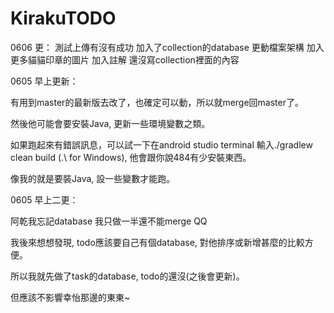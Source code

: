 # KirakuTODO
0606 更：
測試上傳有沒有成功
加入了collection的database
更動檔案架構
加入更多貓貓印章的圖片
加入註解
還沒寫collection裡面的內容


0605 早上更新：

有用到master的最新版去改了，也確定可以動，所以就merge回master了。

然後他可能會要安裝Java, 更新一些環境變數之類。

如果跑起來有錯誤訊息，可以試一下在android studio terminal 輸入./gradlew clean build (.\ for Windows), 他會跟你說484有少安裝東西。

像我的就是要裝Java, 設一些變數才能跑。

0605 早上二更：

阿乾我忘記database 我只做一半還不能merge QQ

我後來想想發現, todo應該要自己有個database, 對他排序或新增甚麼的比較方便。

所以我就先做了task的database, todo的還沒(之後會更新)。

但應該不影響幸怡那邊的東東~
